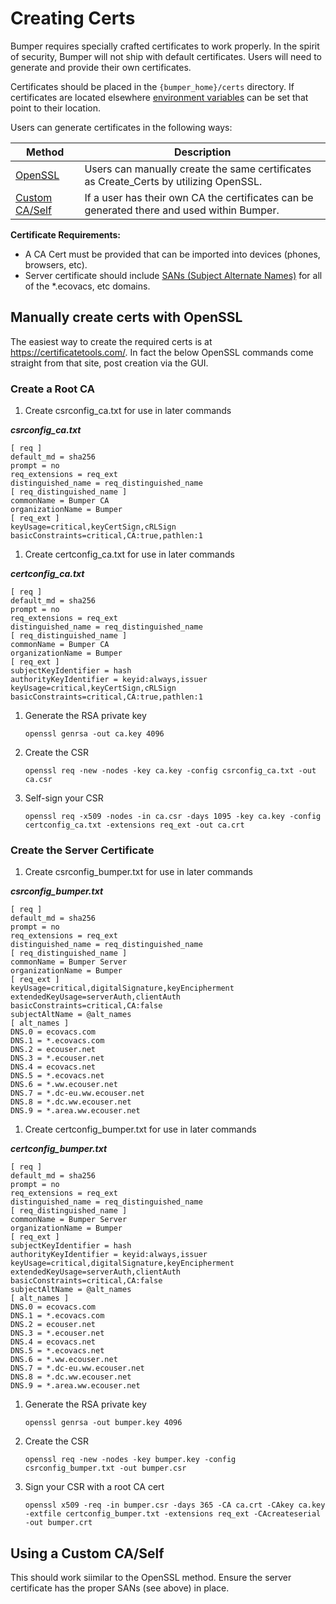 # Creating Certs

Bumper requires specially crafted certificates to work properly.  In the spirit of security, Bumper will not ship with default certificates.  Users will need to generate and provide their own certificates.  

Certificates should be placed in the `{bumper_home}/certs` directory.  If certificates are located elsewhere [environment variables](Env_Var.md) can be set that point to their location.

Users can generate certificates in the following ways:

| Method                                            | Description                                                                                                         |
| ------------------------------------------------- | ------------------------------------------------------------------------------------------------------------------- |
| [OpenSSL](#manually-create-certs-with-openssl)    | Users can manually create the same certificates as Create_Certs by utilizing OpenSSL.                               |
| [Custom CA/Self](#using-a-custom-caself)          | If a user has their own CA the certificates can be generated there and used within Bumper.                          |

**Certificate Requirements:**

* A CA Cert must be provided that can be imported into devices (phones, browsers, etc).
* Server certificate should include [SANs (Subject Alternate Names)](#subject-alternative-name) for all of the *.ecovacs, etc domains.

## Manually create certs with OpenSSL

The easiest way to create the required certs is at https://certificatetools.com/.  In fact the below OpenSSL commands come straight from that site, post creation via the GUI.

### Create a Root CA

1. Create csrconfig_ca.txt for use in later commands

***csrconfig_ca.txt***
````
[ req ]
default_md = sha256
prompt = no
req_extensions = req_ext
distinguished_name = req_distinguished_name
[ req_distinguished_name ]
commonName = Bumper CA
organizationName = Bumper
[ req_ext ]
keyUsage=critical,keyCertSign,cRLSign
basicConstraints=critical,CA:true,pathlen:1
````

1. Create certconfig_ca.txt for use in later commands

***certconfig_ca.txt***
````
[ req ]
default_md = sha256
prompt = no
req_extensions = req_ext
distinguished_name = req_distinguished_name
[ req_distinguished_name ]
commonName = Bumper CA
organizationName = Bumper
[ req_ext ]
subjectKeyIdentifier = hash
authorityKeyIdentifier = keyid:always,issuer
keyUsage=critical,keyCertSign,cRLSign
basicConstraints=critical,CA:true,pathlen:1
````

1. Generate the RSA private key 
    
    `openssl genrsa -out ca.key 4096`

1. Create the CSR
    
    `openssl req -new -nodes -key ca.key -config csrconfig_ca.txt -out ca.csr`

1. Self-sign your CSR
    
    `openssl req -x509 -nodes -in ca.csr -days 1095 -key ca.key -config certconfig_ca.txt -extensions req_ext -out ca.crt`

### Create the Server Certificate

1. Create csrconfig_bumper.txt for use in later commands

***csrconfig_bumper.txt***
````
[ req ]
default_md = sha256
prompt = no
req_extensions = req_ext
distinguished_name = req_distinguished_name
[ req_distinguished_name ]
commonName = Bumper Server
organizationName = Bumper
[ req_ext ]
keyUsage=critical,digitalSignature,keyEncipherment
extendedKeyUsage=serverAuth,clientAuth
basicConstraints=critical,CA:false
subjectAltName = @alt_names
[ alt_names ]
DNS.0 = ecovacs.com
DNS.1 = *.ecovacs.com
DNS.2 = ecouser.net
DNS.3 = *.ecouser.net
DNS.4 = ecovacs.net
DNS.5 = *.ecovacs.net
DNS.6 = *.ww.ecouser.net
DNS.7 = *.dc-eu.ww.ecouser.net
DNS.8 = *.dc.ww.ecouser.net
DNS.9 = *.area.ww.ecouser.net
````

1. Create certconfig_bumper.txt for use in later commands

***certconfig_bumper.txt***
````
[ req ]
default_md = sha256
prompt = no
req_extensions = req_ext
distinguished_name = req_distinguished_name
[ req_distinguished_name ]
commonName = Bumper Server
organizationName = Bumper
[ req_ext ]
subjectKeyIdentifier = hash
authorityKeyIdentifier = keyid:always,issuer
keyUsage=critical,digitalSignature,keyEncipherment
extendedKeyUsage=serverAuth,clientAuth
basicConstraints=critical,CA:false
subjectAltName = @alt_names
[ alt_names ]
DNS.0 = ecovacs.com
DNS.1 = *.ecovacs.com
DNS.2 = ecouser.net
DNS.3 = *.ecouser.net
DNS.4 = ecovacs.net
DNS.5 = *.ecovacs.net
DNS.6 = *.ww.ecouser.net
DNS.7 = *.dc-eu.ww.ecouser.net
DNS.8 = *.dc.ww.ecouser.net
DNS.9 = *.area.ww.ecouser.net
````

1. Generate the RSA private key
    
    `openssl genrsa -out bumper.key 4096`

1. Create the CSR

    `openssl req -new -nodes -key bumper.key -config csrconfig_bumper.txt -out bumper.csr`

1. Sign your CSR with a root CA cert
    
    `openssl x509 -req -in bumper.csr -days 365 -CA ca.crt -CAkey ca.key -extfile certconfig_bumper.txt -extensions req_ext -CAcreateserial -out bumper.crt`

## Using a Custom CA/Self

This should work siimilar to the OpenSSL method.  Ensure the server certificate has the proper SANs (see above) in place.